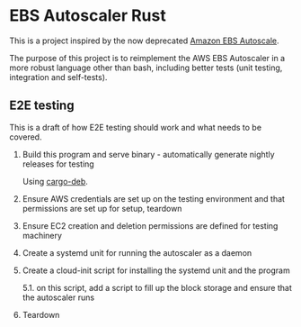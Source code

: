 # EBS Autoscaler Rust

This is a project inspired by the now deprecated [Amazon EBS Autoscale](https://github.com/awslabs/amazon-ebs-autoscale/tree/master). 

The purpose of this project is to reimplement the AWS EBS Autoscaler in a more robust language other than
bash, including better tests (unit testing, integration and self-tests). 


## E2E testing

This is a draft of how E2E testing should work and what needs to be covered. 

1. Build this program and serve binary - automatically generate nightly releases for testing

    Using [cargo-deb](https://crates.io/crates/cargo-deb).

2. Ensure AWS credentials are set up on the testing environment and that permissions are set up for setup, teardown

3. Ensure EC2 creation and deletion permissions are defined for testing machinery

4. Create a systemd unit for running the autoscaler as a daemon

5. Create a cloud-init script for installing the systemd unit and the program 

   5.1. on this script, add a script to fill up the block storage and ensure that the autoscaler runs

6. Teardown
